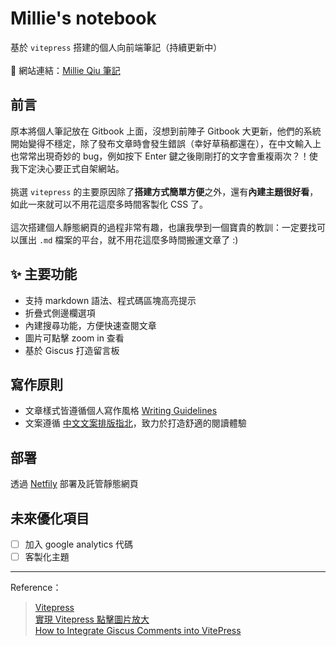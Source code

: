 # Millie's notebook

基於 `vitepress` 搭建的個人向前端筆記（持續更新中） <br>
<br>
🔗 網站連結：[Millie Qiu 筆記](https://millie-qiu-notebook.netlify.app/) <br>

## 前言

原本將個人筆記放在 Gitbook 上面，沒想到前陣子 Gitbook 大更新，他們的系統開始變得不穩定，除了發布文章時會發生錯誤（幸好草稿都還在），在中文輸入上也常常出現奇妙的 bug，例如按下 Enter 鍵之後剛剛打的文字會重複兩次？！使我下定決心要正式自架網站。 <br>
<br>
挑選 `vitepress` 的主要原因除了**搭建方式簡單方便**之外，還有**內建主題很好看**，如此一來就可以不用花這麼多時間客製化 CSS 了。 <br>
<br>
這次搭建個人靜態網頁的過程非常有趣，也讓我學到一個寶貴的教訓：一定要找可以匯出 `.md` 檔案的平台，就不用花這麼多時間搬運文章了 :)

## ✨ 主要功能
- 支持 markdown 語法、程式碼區塊高亮提示
- 折疊式側邊欄選項
- 內建搜尋功能，方便快速查閱文章
- 圖片可點擊 zoom in 查看
- 基於 Giscus 打造留言板

## 寫作原則
- 文章樣式皆遵循個人寫作風格 [Writing Guidelines](https://millie-qiu-notebook.netlify.app/writing-guidelines.html) <br>
- 文案遵循 [中文文案排版指北](https://github.com/sparanoid/chinese-copywriting-guidelines)，致力於打造舒適的閱讀體驗

## 部署
透過 [Netfily](https://www.netlify.com/) 部署及託管靜態網頁

## 未來優化項目
- [ ] 加入 google analytics 代碼
- [ ] 客製化主題

---

Reference：

> [Vitepress](https://vitepress.dev/) <br>
> [實現 Vitepress 點擊圖片放大](https://github.com/vuejs/vitepress/issues/854) <br>
> [How to Integrate Giscus Comments into VitePress](https://aiktb.dev/blog/giscus-with-vitepress)
